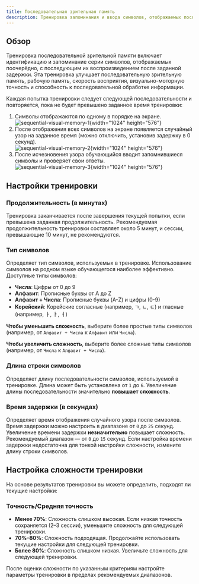 ```yaml
---
title: Последовательная зрительная память
description: Тренировка запоминания и ввода символов, отображаемых последовательно
---
```


## Обзор

Тренировка последовательной зрительной памяти включает идентификацию и запоминание серии символов, отображаемых поочерёдно, с последующим их воспроизведением после заданной задержки. Эта тренировка улучшает последовательную зрительную память, рабочую память, скорость восприятия, визуально-моторную точность и способность к последовательной обработке информации.

Каждая попытка тренировки следует следующей последовательности и повторяется, пока не будет превышено заданное время тренировки:

1. Символы отображаются по одному в порядке на экране.  
   ![sequential-visual-memory-1](/sequential-visual-memory-1.png){width="1024" height="576"}
2. После отображения всех символов на экране появляется случайный узор на заданное время (можно отключить, установив задержку в 0 секунд).  
   ![sequential-visual-memory-2](/sequential-visual-memory-2.png){width="1024" height="576"}
3. После исчезновения узора обучающийся вводит запомнившиеся символы и проверяет свои ответы.  
   ![sequential-visual-memory-3](/sequential-visual-memory-3.png){width="1024" height="576"}

## Настройки тренировки

### Продолжительность (в минутах)

Тренировка заканчивается после завершения текущей попытки, если превышена заданная продолжительность. Рекомендуемая продолжительность тренировки составляет около 5 минут, и сессии, превышающие 10 минут, не рекомендуются.

### Тип символов

Определяет тип символов, используемых в тренировке. Использование символов на родном языке обучающегося наиболее эффективно. Доступные типы символов:

- **Числа**: Цифры от 0 до 9
- **Алфавит**: Прописные буквы от A до Z
- **Алфавит + Числа**: Прописные буквы (A-Z) и цифры (0-9)
- **Корейский**: Корейские согласные (например, ㄱ, ㄴ, ㄷ) и гласные (например, ㅏ, ㅑ, ㅓ)

**Чтобы уменьшить сложность**, выберите более простые типы символов (например, от `Алфавит + Числа` к `Алфавит` или `Числа`).

**Чтобы увеличить сложность**, выберите более сложные типы символов (например, от `Числа` к `Алфавит + Числа`).

### Длина строки символов

Определяет длину последовательности символов, используемой в тренировке. Длина может быть установлена от `1` до `6`. Увеличение длины последовательности значительно **повышает сложность**.

### Время задержки (в секундах)

Определяет время отображения случайного узора после символов. Время задержки можно настроить в диапазоне от `0` до `25` секунд. Увеличение времени задержки **незначительно** повышает сложность. Рекомендуемый диапазон — от `0` до `15` секунд. Если настройка времени задержки недостаточна для тонкой настройки сложности, измените длину строки символов.

## Настройка сложности тренировки

На основе результатов тренировки вы можете определить, подходят ли текущие настройки:

### Точность/Средняя точность

- **Менее 70%**: Сложность слишком высокая. Если низкая точность сохраняется (2–3 сессии), уменьшите сложность для следующей тренировки.
- **70%–80%**: Сложность подходящая. Продолжайте использовать текущие настройки для следующей тренировки.
- **Более 80%**: Сложность слишком низкая. Увеличьте сложность для следующей тренировки.

После оценки сложности по указанным критериям настройте параметры тренировки в пределах рекомендуемых диапазонов.
